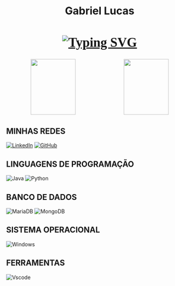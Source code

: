 <h1 align="center"> Gabriel Lucas </h1>

<h1 style="font-family: Monoton; font-size: 35px; color: #3178C6; text-align: center;">
    <a href="https://git.io/typing-svg"><img src="https://readme-typing-svg.demolab.com?font=Calibri&size=25&duration=4000&pause=1&width=600&separator=%3C&lines=Cursando: Engenharia De Software%3CSeja+Bem+vindo!" alt="Typing SVG" /></a>
</h1>

<div align="center">  
  <img width="49%" height="150px" src="https://github-readme-stats-git-masterrstaa-rickstaa.vercel.app/api/top-langs/?username=GabrielLM15&bg_color=000&border_color=30A3DC&title_color=E94D5F&text_color=FFF" />
  <img width="49%" height="150px" src="https://github-readme-stats.vercel.app/api?username=GabrielLM15&theme=transparent&bg_color=000&border_color=30A3DC&show_icons=true&icon_color=30A3DC&title_color=E94D5F&text_color=FFF"/>
</div>

## MINHAS REDES
[![LinkedIn](https://img.shields.io/badge/LinkedIn-0077B5?style=for-the-badge&logo=linkedin&logoColor=white)](www.linkedin.com/in/gabriel-lucas-a06652270)
[![GitHub](https://img.shields.io/badge/GitHub-100000?style=for-the-badge&logo=github&logoColor=white)](https://github.com/SEUUSERNAME)

## LINGUAGENS DE PROGRAMAÇÃO
![Java](https://img.shields.io/badge/java-%23ED8B00.svg?style=for-the-badge&logo=openjdk&logoColor=white)
![Python](https://img.shields.io/badge/python-3670A0?style=for-the-badge&logo=python&logoColor=ffdd54)

## BANCO DE DADOS
![MariaDB](https://img.shields.io/badge/MariaDB-003545?style=for-the-badge&logo=mariadb&logoColor=white)
![MongoDB](https://img.shields.io/badge/MongoDB-%234ea94b.svg?style=for-the-badge&logo=mongodb&logoColor=white)

## SISTEMA OPERACIONAL
![Windows](https://img.shields.io/badge/Windows-000?style=for-the-badge&logo=windows&logoColor=2CA5E0)

## FERRAMENTAS
![Vscode](https://img.shields.io/badge/Vscode-007ACC?style=for-the-badge&logo=visual-studio-code&logoColor=white)

